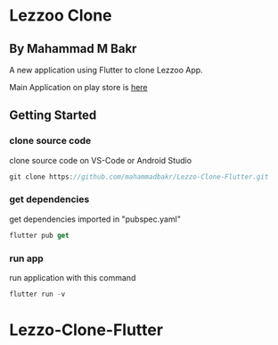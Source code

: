 # Lezzoo Clone
## By Mahammad M Bakr

A new application using Flutter to clone Lezzoo App.

Main Application on play store is [here](https://play.google.com/store/apps/details?id=com.fastwares.lezzoo.eats)

## Getting Started

### clone source code

clone source code on VS-Code or Android Studio
```dart
git clone https://github.com/mahammadbakr/Lezzo-Clone-Flutter.git
```

### get dependencies
get dependencies imported in "pubspec.yaml"

```dart
flutter pub get
```

### run app
run application with this command

```dart
flutter run -v
```

# Lezzo-Clone-Flutter
